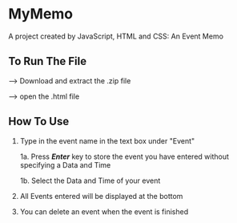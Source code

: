 # MyMemo
A project created by JavaScript, HTML and CSS: An Event Memo

## To Run The File
--> Download and extract the .zip file

--> open the .html file 

## How To Use

1. Type in the event name in the text box under "Event" 

	1a. Press **_Enter_** key to store the event you have entered without specifying a Data and Time
	
	1b. Select the Data and Time of your event
	
2. All Events entered will be displayed at the bottom
3. You can delete an event when the event is finished 

  
  




